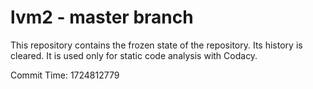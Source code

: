 # lvm2 - master branch

This repository contains the frozen state of the repository.
Its history is cleared. It is used only for static code
analysis with Codacy.

Commit Time: 1724812779